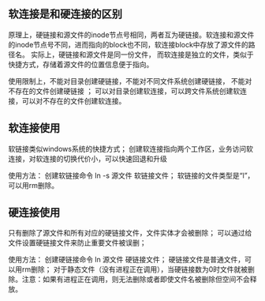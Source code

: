 
## 软连接是和硬连接的区别
原理上，硬链接和源文件的inode节点号相同，两者互为硬链接。软连接和源文件的inode节点号不同，进而指向的block也不同，软连接block中存放了源文件的路径名。 
实际上，硬链接和源文件是同一份文件， 而软连接是独立的文件，类似于快捷方式，存储着源文件的位置信息便于指向。 

使用限制上，不能对目录创建硬链接，不能对不同文件系统创建硬链接， 不能对不存在的文件创建硬链接 ；
可以对目录创建软连接，可以跨文件系统创建软连接，可以对不存在的文件创建软连接。


## 软连接使用
软链接类似windows系统的快捷方式；
创建软连接指向两个工作区，业务访问软连接，对软连接的切换代价小，可以快速回退和升级

使用方法：
创建软链接命令 ln -s 源文件 软链接文件；
软链接的文件类型是“l”，可以用rm删除。

## 硬连接使用

只有删除了源文件和所有对应的硬链接文件，文件实体才会被删除；
可以通过给文件设置硬链接文件来防止重要文件被误删；

使用方法：
创建硬链接命令 ln 源文件 硬链接文件；
硬链接文件是普通文件，可以用rm删除；
对于静态文件（没有进程正在调用），当硬链接数为0时文件就被删除。注意：如果有进程正在调用，则无法删除或者即使文件名被删除但空间不会释放。

